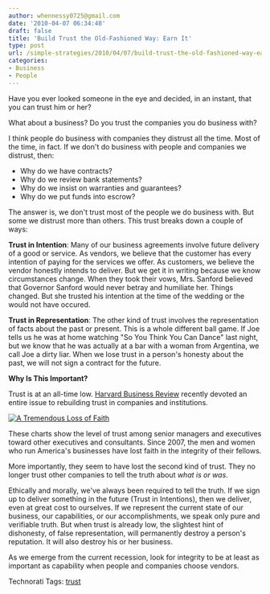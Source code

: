 ```yaml
---
author: whennessy0725@gmail.com
date: '2010-04-07 06:34:48'
draft: false
title: 'Build Trust the Old-Fashioned Way: Earn It'
type: post
url: /simple-strategies/2010/04/07/build-trust-the-old-fashioned-way-earn-it
categories:
- Business
- People
---
```


  


Have you ever looked someone in the eye and decided, in an instant, that you can trust him or her?







What about a business? Do you trust the companies you do business with?







I think people do business with companies they distrust all the time. Most of the time, in fact. If we don't do business with people and companies we distrust, then:




    
  * Why do we have contracts? 
  * Why do we review bank statements? 
  * Why do we insist on warranties and guarantees? 
  * Why do we put funds into escrow? 



The answer is, we don't trust most of the people we do business with. But some we distrust more than others. This trust breaks down a couple of ways:




**Trust in Intention**: Many of our business agreements involve future delivery of a good or service. As vendors, we believe that the customer has every intention of paying for the services we offer. As customers, we believe the vendor honestly intends to deliver. But we get it in writing because we know circumstances change. When they took their vows, Mrs. Sanford believed that Governor Sanford would never betray and humiliate her. Things changed. But she trusted his intention at the time of the wedding or the would not have occured.




**Trust in Representation**: The other kind of trust involves the representation of facts about the past or present. This is a whole different ball game. If Joe tells us he was at home watching "So You Think You Can Dance" last night, but we know that he was actually at a bar with a woman from Argentina, we call Joe a dirty liar. When we lose trust in a person's honesty about the past, we will not sign a contract for the future.




**Why Is This Important?**




Trust is at an all-time low. [Harvard Business Review](http://hbdm.harvardbusiness.org/email/archive/dailystat.php?date=061209) recently devoted an entire issue to rebuilding trust in companies and institutions. 




[![A Tremendous Loss of Faith](http://cbimages.ed4.net/hbsp/7385_281132.jpg)
](http://hbr.harvardbusiness.org/2009/06/the-buck-stops-and-starts-at-business-school/ar/1?cm_mmc=npv-_-DAILY_STAT-_-JUN_2009-_-STAT0612)




These charts show the level of trust among senior managers and executives toward other executives and consultants. Since 2007, the men and women who run America's businesses have lost faith in the integrity of their fellows. 




More importantly, they seem to have lost the second kind of trust. They no longer trust other companies to tell the truth about _what is or was_. 




Ethically and morally, we've always been required to tell the truth. If we sign up to deliver something in the future (Trust in Intentions), then we deliver, even at great cost to ourselves. If we represent the current state of our business, our capabilities, or our accomplishments, we speak only pure and verifiable truth. But when trust is already low, the slightest hint of dishonesty, of false representation, will permanently destroy a person's reputation. It will also destroy his or her business.




As we emerge from the current recession, look for integrity to be at least as important as capability when people and companies choose vendors. 







Technorati Tags: [trust](http://technorati.com/tags/trust)
